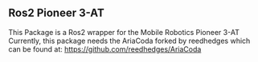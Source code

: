 ## Ros2 Pioneer 3-AT  
This Package is a Ros2 wrapper for the Mobile Robotics Pioneer 3-AT
Currently, this package needs the AriaCoda forked by reedhedges which can be found at:
  https://github.com/reedhedges/AriaCoda
